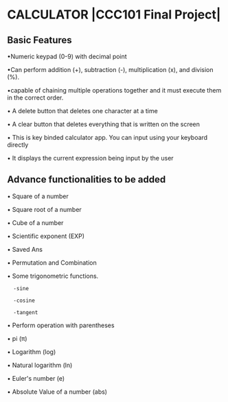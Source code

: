 # CALCULATOR |CCC101 Final Project|

## Basic Features

•Numeric keypad (0-9) with decimal point

•Can perform addition (+), subtraction (-), multiplication (x), and division (%).

•capable of chaining multiple operations together and it must execute them in the correct order. 
   
• A delete button that deletes one character at a time

• A clear button that deletes everything that is written on the screen

• This is key binded calculator app. You can input using your keyboard directly

• It displays the current expression being input by the user

## Advance functionalities to be added

• Square of a number

• Square root of a number

• Cube of a number

• Scientific exponent (EXP)

• Saved Ans

• Permutation and Combination

• Some trigonometric functions.

      -sine
   
      -cosine
   
      -tangent

• Perform operation with parentheses

• pi (π)

• Logarithm (log)

• Natural logarithm (ln)

• Euler's number (e)

• Absolute Value of a number (abs)

